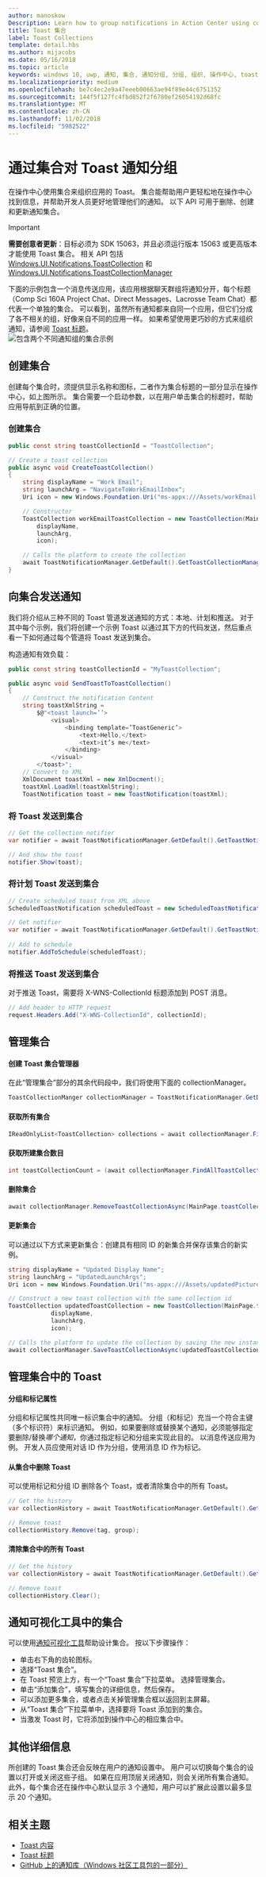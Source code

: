 ```yaml
---
author: manoskow
Description: Learn how to group notifications in Action Center using collections.
title: Toast 集合
label: Toast Collections
template: detail.hbs
ms.author: mijacobs
ms.date: 05/16/2018
ms.topic: article
keywords: windows 10, uwp, 通知, 集合, 通知分组, 分组, 组织, 操作中心, toast
ms.localizationpriority: medium
ms.openlocfilehash: be7c4ec2e9a47eeeb00663ae94f89e44c6751352
ms.sourcegitcommit: 144f5f127fc4fbd852f2f6780ef26054192d68fc
ms.translationtype: MT
ms.contentlocale: zh-CN
ms.lasthandoff: 11/02/2018
ms.locfileid: "5982522"
---
```

# <a name="grouping-toast-notifications-with-collections"></a>通过集合对 Toast 通知分组
在操作中心使用集合来组织应用的 Toast。 集合能帮助用户更轻松地在操作中心找到信息，并帮助开发人员更好地管理他们的通知。  以下 API 可用于删除、创建和更新通知集合。

> [!IMPORTANT]
> **需要创意者更新**：目标必须为 SDK 15063，并且必须运行版本 15063 或更高版本才能使用 Toast 集合。 相关 API 包括 [Windows.UI.Notifications.ToastCollection](https://docs.microsoft.com/en-us/uwp/api/windows.ui.notifications.toastcollection) 和 [Windows.UI.Notifications.ToastCollectionManager](https://docs.microsoft.com/en-us/uwp/api/windows.ui.notifications.toastcollectionmanager)

下面的示例包含一个消息传送应用，该应用根据聊天群组将通知分开，每个标题（Comp Sci 160A Project Chat、Direct Messages、Lacrosse Team Chat）都代表一个单独的集合。  可以看到，虽然所有通知都来自同一个应用，但它们分成了各不相关的组，好像来自不同的应用一样。  如果希望使用更巧妙的方式来组织通知，请参阅 [Toast 标题](toast-headers.md)。  
![包含两个不同通知组的集合示例](images/toast-collection-example.png)

## <a name="creating-collections"></a>创建集合
创建每个集合时，须提供显示名称和图标，二者作为集合标题的一部分显示在操作中心，如上图所示。 集合需要一个启动参数，以在用户单击集合的标题时，帮助应用导航到正确的位置。  

### <a name="create-a-collection"></a>创建集合

``` csharp 
public const string toastCollectionId = "ToastCollection";

// Create a toast collection
public async void CreateToastCollection()
{
    string displayName = "Work Email"; 
    string launchArg = "NavigateToWorkEmailInbox"; 
    Uri icon = new Windows.Foundation.Uri("ms-appx:///Assets/workEmail.png");

    // Constructor
    ToastCollection workEmailToastCollection = new ToastCollection(MainPage.toastCollectionId, 
        displayName,
        launchArg, 
        icon);

    // Calls the platform to create the collection
    await ToastNotificationManager.GetDefault().GetToastCollectionManager().SaveToastCollectionAsync(workEmailToastCollection);                                 
}
```

## <a name="sending-notifications-to-a-collection"></a>向集合发送通知
我们将介绍从三种不同的 Toast 管道发送通知的方式：本地、计划和推送。  对于其中每个示例，我们将创建一个示例 Toast 以通过其下方的代码发送，然后重点看一下如何通过每个管道将 Toast 发送到集合。

构造通知有效负载：

``` csharp
public const string toastCollectionId = "MyToastCollection";

public async void SendToastToToastCollection()
{
    // Construct the notification Content
    string toastXmlString = 
        $@"<toast launch=’’>
            <visual>
                <binding template=’ToastGeneric’>
                    <text>Hello,</text>
                    <text>it’s me</text>
                </binding>
            </visual>
        </toast>";
    // Convert to XML
    XmlDocument toastXml = new XmlDocment();
    toastXml.LoadXml(toastXmlString);
    ToastNotification toast = new ToastNotification(toastXml);
```

### <a name="send-a-toast-to-a-collection"></a>将 Toast 发送到集合

```csharp
// Get the collection notifier
var notifier = await ToastNotificationManager.GetDefault().GetToastNotifierForToastCollectionIdAsync(MainPage.toastCollectionId);

// And show the toast
notifier.Show(toast);
```

### <a name="add-a-scheduled-toast-to-a-collection"></a>将计划 Toast 发送到集合

``` csharp
// Create scheduled toast from XML above
ScheduledToastNotification scheduledToast = new ScheduledToastNotification(toastXml, DateTimeOffset.Now.AddSeconds(10));

// Get notifier
var notifier = await ToastNotificationManager.GetDefault().GetToastNotifierForToastCollectionIdAsync(MainPage.toastCollectionId);
    
// Add to schedule
notifier.AddToSchedule(scheduledToast);
```

### <a name="send-a-push-toast-to-a-collection"></a>将推送 Toast 发送到集合
对于推送 Toast，需要将 X-WNS-CollectionId 标题添加到 POST 消息。
```csharp
// Add header to HTTP request
request.Headers.Add("X-WNS-CollectionId", collectionId); 

```

## <a name="managing-collections"></a>管理集合
#### <a name="create-the-toast-collection-manager"></a>创建 Toast 集合管理器
在此“管理集合”部分的其余代码段中，我们将使用下面的 collectionManager。
```csharp
ToastCollectionManger collectionManager = ToastNotificationManager.GetDefault().GetToastCollectionManager();
```

#### <a name="get-all-collections"></a>获取所有集合

``` csharp
IReadOnlyList<ToastCollection> collections = await collectionManager.FindAllToastCollectionsAsync();
``` 

#### <a name="get-the-number-of-collections-created"></a>获取所建集合数目

``` csharp
int toastCollectionCount = (await collectionManager.FindAllToastCollectionsAsync()).Count;
```

#### <a name="remove-a-collection"></a>删除集合

``` csharp
await collectionManager.RemoveToastCollectionAsync(MainPage.toastCollectionId);
```

#### <a name="update-a-collection"></a>更新集合
可以通过以下方式来更新集合：创建具有相同 ID 的新集合并保存该集合的新实例。
``` csharp
string displayName = "Updated Display Name"; 
string launchArg = "UpdatedLaunchArgs"; 
Uri icon = new Windows.Foundation.Uri("ms-appx:///Assets/updatedPicture.png");

// Construct a new toast collection with the same collection id
ToastCollection updatedToastCollection = new ToastCollection(MainPage.toastCollectionId, 
            displayName,
            launchArg, 
            icon);

// Calls the platform to update the collection by saving the new instance
await collectionManager.SaveToastCollectionAsync(updatedToastCollection);                               
```
## <a name="managing-toasts-within-a-collection"></a>管理集合中的 Toast
#### <a name="group-and-tag-properties"></a>分组和标记属性
分组和标记属性共同唯一标识集合中的通知。  分组（和标记）充当一个符合主键（多个标识符）来标识通知。 例如，如果要删除或替换某个通知，必须能够指定要删除/替换*哪个通知*，你通过指定标记和分组来实现此目的。 以消息传送应用为例。  开发人员应使用对话 ID 作为分组，使用消息 ID 作为标记。

#### <a name="remove-a-toast-from-a-collection"></a>从集合中删除 Toast
可以使用标记和分组 ID 删除各个 Toast，或者清除集合中的所有 Toast。
``` csharp
// Get the history
var collectionHistory = await ToastNotificationManager.GetDefault().GetHistoryForToastCollectionAsync(MainPage.toastCollectionId);

// Remove toast
collectionHistory.Remove(tag, group); 
```

#### <a name="clear-all-toasts-within-a-collection"></a>清除集合中的所有 Toast
``` csharp
// Get the history
var collectionHistory = await ToastNotificationManager.GetDefault().GetHistoryForToastCollectionAsync(MainPage.toastCollectionId);

// Remove toast
collectionHistory.Clear();
```


## <a name="collections-in-notifications-visualizer"></a>通知可视化工具中的集合
可以使用[通知可视化工具](notifications-visualizer.md)帮助设计集合。 按以下步骤操作：

* 单击右下角的齿轮图标。 
* 选择“Toast 集合”。
* 在 Toast 预览上方，有一个“Toast 集合”下拉菜单。 选择管理集合。
* 单击“添加集合”，填写集合的详细信息，然后保存。
* 可以添加更多集合，或者点击关掉管理集合框以返回到主屏幕。
* 从“Toast 集合”下拉菜单中，选择要将 Toast 添加到的集合。
* 当激发 Toast 时，它将添加到操作中心的相应集合中。


## <a name="other-details"></a>其他详细信息
所创建的 Toast 集合还会反映在用户的通知设置中。  用户可以切换每个集合的设置以打开或关闭这些子组。  如果在应用顶层关闭通知，则会关闭所有集合通知。  此外，每个集合还在操作中心默认显示 3 个通知，用户可以扩展此设置以最多显示 20 个通知。

## <a name="related-topics"></a>相关主题

* [Toast 内容](adaptive-interactive-toasts.md)
* [Toast 标题](toast-headers.md)
* [GitHub 上的通知库（Windows 社区工具包的一部分）](https://github.com/Microsoft/UWPCommunityToolkit/tree/master/Microsoft.Toolkit.Uwp.Notifications)